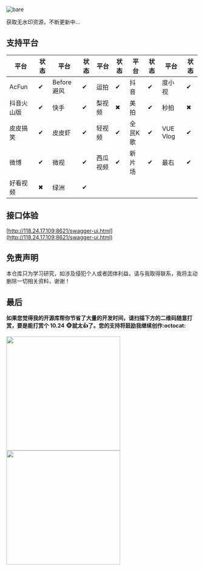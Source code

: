 ![bare](https://socialify.git.ci/HaowenLee/bare/image?language=1&owner=1&theme=Light)

获取无水印资源，不断更新中...

## 支持平台

| 平台       | 状态 | 平台       | 状态 | 平台     | 状态 | 平台    | 状态 | 平台     | 状态 |
| ---------- | ---- | ---------- | ---- | -------- | ---- | ------- | ---- | -------- | ---- |
| AcFun      | ✔    | Before避风 | ✔    | 逗拍     | ✔    | 抖音    | ✔    | 度小视   | ✔    |
| 抖音火山版 | ✔    | 快手       | ✔    | 梨视频   | ✖    | 美拍    | ✔    | 秒拍     | ✖    |
| 皮皮搞笑   | ✔    | 皮皮虾     | ✔    | 轻视频   | ✔    | 全民K歌 | ✔    | VUE Vlog | ✔    |
| 微博       | ✔    | 微视       | ✔    | 西瓜视频 | ✔    | 新片场  | ✔    | 最右     | ✔    |
| 好看视频   | ✖    | 绿洲       | ✔    |          |      |         |      |          |      |

## 接口体验

[http://118.24.17.109:8621/swagger-ui.html](http://118.24.17.109:8621/swagger-ui.html)

## 免责声明

本仓库只为学习研究，如涉及侵犯个人或者团体利益，请与我取得联系，我将主动删除一切相关资料，谢谢！

## 最后

**如果您觉得我的开源库帮你节省了大量的开发时间，请扫描下方的二维码随意打赏，要是能打赏个 10.24** **:monkey_face:****就太****:thumbsup:****了。您的支持将鼓励我继续创作****:octocat:**

<img src="https://raw.githubusercontent.com/HaowenLee/bare/master/donate/alipay.png" width="300" height="300" /> <img src="https://raw.githubusercontent.com/HaowenLee/bare/master/donate/wechat.png"  width="300" height="300" />